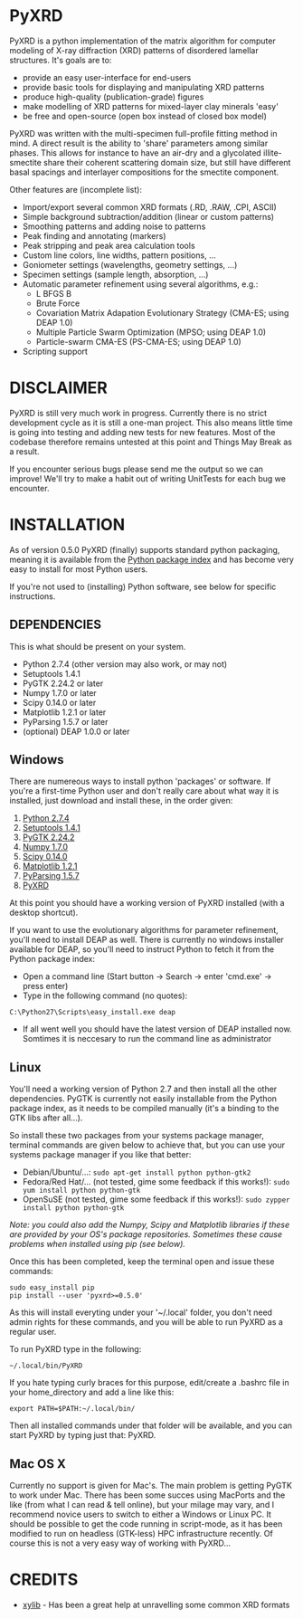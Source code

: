 PyXRD
=====

PyXRD is a python implementation of the matrix algorithm for computer modeling
of X-ray diffraction (XRD) patterns of disordered lamellar structures.
It's goals are to:

 - provide an easy user-interface for end-users
 - provide basic tools for displaying and manipulating XRD patterns
 - produce high-quality (publication-grade) figures
 - make modelling of XRD patterns for mixed-layer clay minerals 'easy'
 - be free and open-source (open box instead of closed box model)
 
PyXRD was written with the multi-specimen full-profile fitting method in mind. 
A direct result is the ability to 'share' parameters among similar phases.
This allows for instance to have an air-dry and a glycolated illite-smectite 
share their coherent scattering domain size, but still have different basal 
spacings and interlayer compositions for the smectite component. 

Other features are (incomplete list):

 - Import/export several common XRD formats (.RD, .RAW, .CPI, ASCII)
 - Simple background subtraction/addition (linear or custom patterns)
 - Smoothing patterns and adding noise to patterns
 - Peak finding and annotating (markers)
 - Peak stripping and peak area calculation tools
 - Custom line colors, line widths, pattern positions, ...
 - Goniometer settings (wavelengths, geometry settings, ...)
 - Specimen settings (sample length, absorption, ...)
 - Automatic parameter refinement using several algorithms, e.g.:
    - L BFGS B
    - Brute Force
    - Covariation Matrix Adapation Evolutionary Strategy (CMA-ES; using DEAP 1.0)
    - Multiple Particle Swarm Optimization (MPSO; using DEAP 1.0)
    - Particle-swarm CMA-ES (PS-CMA-ES; using DEAP 1.0)
 - Scripting support

DISCLAIMER
==========
PyXRD is still very much work in progress. Currently there is no strict 
development cycle as it is still a one-man project. This also means little
time is going into testing and adding new tests for new features. Most of the
codebase therefore remains untested at this point and Things May Break as a 
result.

If you encounter serious bugs please send me the output so we can improve!
We'll try to make a habit out of writing UnitTests for each bug we encounter.


INSTALLATION
============

As of version 0.5.0 PyXRD (finally) supports standard python packaging, meaning 
it is available from the [Python package index](https://pypi.python.org/pypi)
and has become very easy to install for most Python users.

If you're not used to (installing) Python software, see below for specific instructions.

DEPENDENCIES
------------

This is what should be present on your system.

 * Python 2.7.4 (other version may also work, or may not)
 * Setuptools 1.4.1
 * PyGTK 2.24.2 or later
 * Numpy 1.7.0 or later
 * Scipy 0.14.0 or later
 * Matplotlib 1.2.1 or later
 * PyParsing 1.5.7 or later
 * (optional) DEAP 1.0.0 or later

Windows
-------

There are numereous ways to install python 'packages' or software. If you're a 
first-time Python user and don't really care about what way it is installed,
just download and install these, in the order given:

 1. [Python 2.7.4](http://www.python.org/ftp/python/2.7.4/python-2.7.4.msi)
 2. [Setuptools 1.4.1](http://www.lfd.uci.edu/~gohlke/pythonlibs/v92jt8xn/setuptools-1.4.1.win32-py2.7.exe)
 3. [PyGTK 2.24.2](http://ftp.gnome.org/pub/GNOME/binaries/win32/pygtk/2.24/pygtk-all-in-one-2.24.2.win32-py2.7.msi)
 4. [Numpy 1.7.0](http://sourceforge.net/projects/numpy/files/NumPy/1.7.0/numpy-1.7.0-win32-superpack-python2.7.exe/download)
 5. [Scipy 0.14.0](http://sourceforge.net/projects/scipy/files/scipy/0.14.0/scipy-0.14.0-win32-superpack-python2.7.exe/download)
 6. [Matplotlib 1.2.1](https://downloads.sourceforge.net/project/matplotlib/matplotlib/matplotlib-1.2.1/matplotlib-1.2.1.win32-py2.7.exe)
 7. [PyParsing 1.5.7](http://sourceforge.net/projects/pyparsing/files/pyparsing/pyparsing-1.5.7/pyparsing-1.5.7.win32-py2.7.exe/download)
 8. [PyXRD](https://github.com/mathijs-dumon/PyXRD/releases)

At this point you should have a working version of PyXRD installed (with a desktop shortcut).

If you want to use the evolutionary algorithms for parameter refinement, you'll
need to install DEAP as well. There is currently no windows installer available
for DEAP, so you'll need to instruct Python to fetch it from the Python package index:

 * Open a command line (Start button -> Search -> enter 'cmd.exe' -> press enter)
 * Type in the following command (no quotes): 
```
C:\Python27\Scripts\easy_install.exe deap
```
 * If all went well you should have the latest version of DEAP installed now. 
   Somtimes it is neccesary to run the command line as administrator
 
Linux
-----

You'll need a working version of Python 2.7 and then install all the other 
dependencies. PyGTK is currently not easily installable from the Python package 
index, as it needs to be compiled manually (it's a binding to the GTK libs after all...).

So install these two packages from your systems package manager, terminal commands
are given below to achieve that, but you can use your systems package manager
if you like that better:

 * Debian/Ubuntu/...:
   ```sudo apt-get install python python-gtk2```
 * Fedora/Red Hat/... (not tested, gime some feedback if this works!):
    ```sudo yum install python python-gtk```
 * OpenSuSE (not tested, gime some feedback if this works!):
    ```sudo zypper install python python-gtk```

*Note: you could also add the Numpy, Scipy and Matplotlib libraries if these are
provided by your OS's package repositories. Sometimes these cause problems when
installed using pip (see below).*

Once this has been completed, keep the terminal open and issue these commands:

```
sudo easy_install pip
pip install --user 'pyxrd>=0.5.0'
```

As this will install everyting under your '~/.local' folder, you don't need admin
rights for these commands, and you will be able to run PyXRD as a regular user.

To run PyXRD type in the following:

```
~/.local/bin/PyXRD
```

If you hate typing curly braces for this purpose, edit/create a .bashrc file in
your home_directory and add a line like this:
```
export PATH=$PATH:~/.local/bin/
```

Then all installed commands under that folder will be available, and you can start
PyXRD by typing just that: PyXRD.

Mac OS X
--------

Currently no support is given for Mac's. The main problem is getting PyGTK
to work under Mac. There has been some succes using MacPorts and the like (from
what I can read & tell online), but your milage may vary, and I recommend novice
users to switch to either a Windows or Linux PC.
It should be possible to get the code running in script-mode, as it has been
modified to run on headless (GTK-less) HPC infrastructure recently. Of course
this is not a very easy way of working with PyXRD...

CREDITS
=======

- [xylib](http://github.com/wojdyr/xylib/) - Has been a great help at unravelling some common XRD formats 
